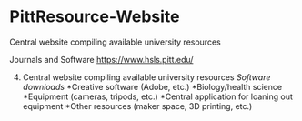 # PittResource-Website
Central website compiling available university resources

Journals and Software
  https://www.hsls.pitt.edu/


4. Central website compiling available university resources
  *Software downloads*
  *Creative software (Adobe, etc.)
  *Biology/health science
  *Equipment (cameras, tripods, etc.)
  *Central application for loaning out equipment
  *Other resources (maker space, 3D printing, etc.)
